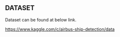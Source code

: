 
## DATASET

Dataset can be found at below link.

https://www.kaggle.com/c/airbus-ship-detection/data
